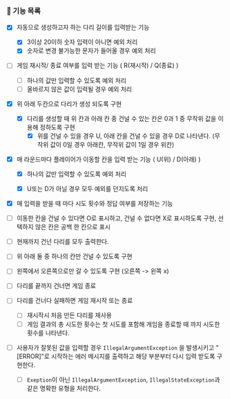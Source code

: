 ### 🚀 기능 목록


- [x] 자동으로 생성하고자 하는 다리 길이를 입력받는 기능
    - [x] 3이상 20이하 숫자 입력이 아니면 예외 처리
    - [x] 숫자로 변경 불가능한 문자가 들어올 경우 예외 처리
- [ ] 게임 재시작/ 종료 여부를 입력 받는 기능 ( R(재시작) / Q(종료) )
    - [ ] 하나의 값만 입력할 수 있도록 예외 처리
    - [ ] 올바르지 않은 값이 입력될 경우 예외 처리

- [x] 위 아래 두칸으로 다리가 생성 되도록 구현
    - [x] 다리를 생성할 때 위 칸과 아래 칸 중 건널 수 있는 칸은 0과 1 중 무작위 값을  이용해 정하도록 구현
        - [x] 위를 건널 수 있을 경우 U, 아래 칸을 건널 수 있을 경우 D로 나타낸다. (무작위 값이 0일 경우 아래칸, 무작위 값이 1일 경우 위칸)

- [x] 매 라운드마다 플레이어가 이동할 칸을 입력 받는 기능 ( U(위) / D(아래) )

    - [x] 하나의 값만 입력할 수 있도록 예외 처리

    - [x] U또는 D가 아닐 경우 모두 예외를 던지도록 처리
- [x] 매 입력을 받을 때 마다 시도 횟수와 정답 여부를 저장하는 기능

- [ ] 이동한 칸을 건널 수 있다면 O로 표시하고, 건널 수 없다면  X로 표시하도록 구현, 선택하지 않은 칸은 공백 한 칸으로 표시

- [ ] 현재까지 건넌 다리를 모두 출력한다.

- [ ] 위 아래 둘 중 하나의 칸만 건널 수 있도록 구현

- [ ] 왼쪽에서 오른쪽으로만 갈 수 있도록 구현 (오른쪽 -> 왼쪽 x)

- [ ] 다리를 끝까지 건너면 게임 종료

- [ ] 다리를 건너다 실패하면 게임 재시작 또는 종료

    - [ ] 재시작시 처음 만든 다리를 재사용
    - [ ] 게임 결과의 총 시도한 횟수는 첫 시도를 포함해 게임을 종료할 때 까지 시도한 횟수를 나타낸다.

- [ ] 사용자가 잘못된 값을 입력할 경우 `IllegalArgumentException` 을 발생시키고 "[ERROR]"로 시작하는 에러 메시지를 출력하고 해당 부분부터 다시 입력 받도록 구현한다.

    - [ ] `Exeption`이 아닌 `IllegalArgumentException`, `IllegalStateException`과 같은 명확한 유형을 처리한다.

